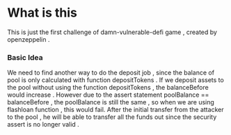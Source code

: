 # What is this 
This is just the first challenge of damn-vulnerable-defi game , created by openzeppelin .

### Basic Idea 
We need to find another way to do the deposit job , since the balance of pool is only calculated with function depositTokens . 
If we deposit assets to the pool without using the function depositTokens , the balanceBefore would increase . However due to the assert 
statement poolBalance == balanceBefore , the poolBalance is still the same , so when we are using flashloan function , this would fail. 
After the initial transfer from the attacker to the pool , he will be able to transfer all the funds out since the security assert is no longer valid .

